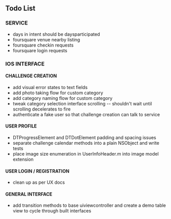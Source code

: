 ## Todo List ##

### SERVICE ###
* days in intent should be daysparticipated
* foursquare venue nearby listing
* foursquare checkin requests
* foursquare login requests

### IOS INTERFACE ###

#### CHALLENGE CREATION ####
* add visual error states to text fields
* add photo taking flow for custom category
* add category naming flow for custom category
* tweak category selection interface scrolling -- shouldn't wait until scrolling decelerates to fire
* authenticate a fake user so that challenge creation can talk to service

#### USER PROFILE ####
* DTProgressElement and DTDotElement padding and spacing issues
* separate challenge calendar methods into a plain NSObject and write tests
* place image size enumeration in UserInfoHeader.m into image model extension

#### USER LOGIN / REGISTRATION ####
* clean up as per UX docs

#### GENERAL INTERFACE ####
* add transition methods to base uiviewcontroller and create a demo table view to cycle through built interfaces

